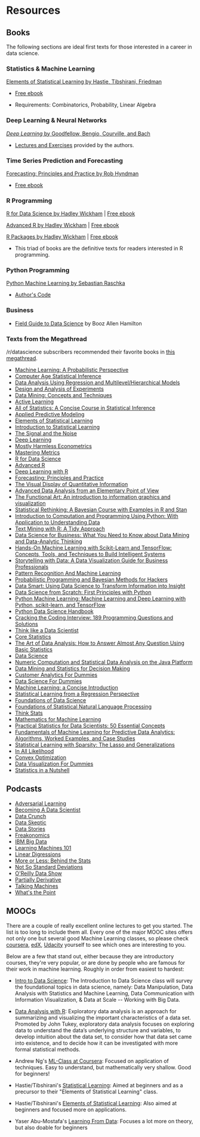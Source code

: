 # Resources


## Books

The following sections are ideal first texts for those interested in a career in data science.


### Statistics & Machine Learning

[Elements of Statistical Learning by Hastie, Tibshirani, Friedman](https://www.amazon.com/Elements-Statistical-Learning-Prediction-Statistics/dp/0387848576)

* [Free ebook](https://web.stanford.edu/~hastie/ElemStatLearn/)

* Requirements: Combinatorics, Probability, Linear Algebra


### Deep Learning & Neural Networks

[_Deep Learning_ by Goodfellow, Bengio, Courville, and Bach](https://www.amazon.com/Deep-Learning-Adaptive-Computation-Machine/dp/0262035618)

* [Lectures and Exercises](http://www.deeplearningbook.org/) provided by the authors.


### Time Series Prediction and Forecasting

[Forecasting: Principles and Practice by Rob Hyndman](https://www.amazon.com/Forecasting-principles-practice-Rob-Hyndman/dp/0987507109)

* [Free ebook](https://otexts.org/fpp2/)


### R Programming

[R for Data Science by Hadley Wickham](https://www.amazon.com/Data-Science-Transform-Visualize-Model/dp/1491910399) | [Free ebook](https://r4ds.had.co.nz/index.html)

[Advanced R by Hadley Wickham](https://www.amazon.com/dp/1466586966/) | [Free ebook](https://adv-r.hadley.nz/)

[R Packages by Hadley Wickham](https://www.amazon.com/dp/1491910593/) | [Free ebook](http://r-pkgs.had.co.nz/)

* This triad of books are the definitive texts for readers interested in R programming.


### Python Programming

[Python Machine Learning by Sebastian Raschka](https://www.amazon.com/dp/B00YSILNL0)

* [Author's Code](https://github.com/rasbt/python-machine-learning-book)


### Business

* [Field Guide to Data Science](https://www.boozallen.com/s/insight/publication/field-guide-to-data-science.html) by Booz Allen Hamilton


### Texts from the Megathread

/r/datascience subscribers recommended their favorite books in [this megathread](https://www.reddit.com/r/datascience/comments/8jneyb/ds_book_suggestionsrecommendations_megathread/).

* [Machine Learning: A Probabilistic Perspective](https://www.cs.ubc.ca/~murphyk/MLbook/)
* [Computer Age Statistical Inference](https://web.stanford.edu/~hastie/CASI/)
* [Data Analysis Using Regression and Multilevel/Hierarchical Models](http://www.stat.columbia.edu/~gelman/arm/)
* [Design and Analysis of Experiments](https://www.wiley.com/en-us/Design+and+Analysis+of+Experiments%2C+8th+Edition-p-9781118146927)
* [Data Mining: Concepts and Techniques](https://www.amazon.com/Data-Mining-Concepts-Techniques-Management/dp/0123814790)
* [Active Learning](https://www.morganclaypool.com/doi/abs/10.2200/S00429ED1V01Y201207AIM018)
* [All of Statistics: A Concise Course in Statistical Inference](https://www.springer.com/us/book/9780387402727)
* [Applied Predictive Modeling](http://appliedpredictivemodeling.com/)
* [Elements of Statistical Learning](https://web.stanford.edu/~hastie/ElemStatLearn/)
* [Introduction to Statistical Learning](https://www-bcf.usc.edu/~gareth/ISL/)
* [The Signal and the Noise](https://www.amazon.com/Signal-Noise-Many-Predictions-Fail-but/dp/0143125087)
* [Deep Learning](http://www.deeplearningbook.org/)
* [Mostly Harmless Econometrics](http://www.mostlyharmlesseconometrics.com/)
* [Mastering Metrics](http://masteringmetrics.com/)
* [R for Data Science](https://r4ds.had.co.nz/index.html)
* [Advanced R](https://adv-r.hadley.nz/)
* [Deep Learning with R](https://www.manning.com/books/deep-learning-with-r)
* [Forecasting: Principles and Practice](https://otexts.org/fpp2/)
* [The Visual Display of Quantitative Information](https://www.amazon.com/Visual-Display-Quantitative-Information/dp/0961392142/)
* [Advanced Data Analysis from an Elementary Point of View](http://www.stat.cmu.edu/~cshalizi/ADAfaEPoV/)
* [The Functional Art: An introduction to information graphics and visualization](https://www.amazon.com/Functional-Art-introduction-information-visualization/dp/0321834739)
* [Statistical Rethinking: A Bayesian Course with Examples in R and Stan](https://www.amazon.com/Statistical-Rethinking-Bayesian-Examples-Chapman/dp/1482253445/)
* [Introduction to Computation and Programming Using Python: With Application to Understanding Data](https://www.amazon.com/Introduction-Computation-Programming-Using-Python/dp/0262529629/r)
* [Text Mining with R: A Tidy Approach](https://www.amazon.com/Text-Mining-R-Tidy-Approach/dp/1491981652/)
* [Data Science for Business: What You Need to Know about Data Mining and Data-Analytic Thinking](https://www.amazon.com/Data-Science-Business-Data-Analytic-Thinking/dp/1449361323)
* [Hands-On Machine Learning with Scikit-Learn and TensorFlow: Concepts, Tools, and Techniques to Build Intelligent Systems](https://www.amazon.com/Hands-Machine-Learning-Scikit-Learn-TensorFlow/dp/1491962291)
* [Storytelling with Data: A Data Visualization Guide for Business Professionals](https://www.amazon.com/dp/1119002257)
* [Pattern Recognition And Machine Learning](https://www.springer.com/us/book/9780387310732)
* [Probabilistic Programming and Bayesian Methods for Hackers](http://camdavidsonpilon.github.io/Probabilistic-Programming-and-Bayesian-Methods-for-Hackers/)
* [Data Smart: Using Data Science to Transform Information into Insight](https://www.wiley.com/en-us/Data+Smart%3A+Using+Data+Science+to+Transform+Information+into+Insight-p-9781118661468)
* [Data Science from Scratch: First Principles with Python](https://www.amazon.com/Data-Science-Scratch-Principles-Python/dp/149190142X/)
* [Python Machine Learning: Machine Learning and Deep Learning with Python, scikit-learn, and TensorFlow](https://www.amazon.com/Python-Machine-Learning-scikit-learn-TensorFlow-ebook/dp/B0742K7HYF)
* [Python Data Science Handbook](http://shop.oreilly.com/product/0636920034919.do)
* [Cracking the Coding Interview: 189 Programming Questions and Solutions](https://www.amazon.com/Cracking-Coding-Interview-Programming-Questions/dp/0984782850)
* [Think like a Data Scientist](https://www.manning.com/books/think-like-a-data-scientist)
* [Core Statistics](https://www.cambridge.org/core/books/core-statistics/F303F4463E162C6534641616AE38C0A6)
* [The Art of Data Analysis: How to Answer Almost Any Question Using Basic Statistics](https://www.amazon.com/Art-Data-Analysis-Question-Statistics/dp/1118411315)
* [Data Science](http://mitpress.mit.edu/books/data-science)
* [Numeric Computation and Statistical Data Analysis on the Java Platform](https://www.springer.com/us/book/9783319285290)
* [Data Mining and Statistics for Decision Making](https://www.wiley.com/en-us/Data+Mining+and+Statistics+for+Decision+Making-p-9780470688298)
* [Customer Analytics For Dummies](https://www.amazon.com/Customer-Analytics-Dummies-Jeff-Sauro/dp/1118937597)
* [Data Science For Dummies](https://www.amazon.com/Data-Science-Dummies-Lillian-Pierson/dp/1118841557)
* [Machine Learning: a Concise Introduction](https://www.wiley.com/en-us/Machine+Learning%3A+a+Concise+Introduction-p-9781119439196)
* [Statistical Learning from a Regression Perspective](https://www.springer.com/us/book/9780387775005)
* [Foundations of Data Science](https://www.microsoft.com/en-us/research/publication/foundations-of-data-science-2/)
* [Foundations of Statistical Natural Language Processing](https://nlp.stanford.edu/fsnlp/)
* [Think Stats](http://www.greenteapress.com/thinkstats/)
* [Mathematics for Machine Learning](http://gwthomas.github.io/docs/math4ml.pdf)
* [Practical Statistics for Data Scientists: 50 Essential Concepts](http://shop.oreilly.com/product/0636920048992.do)
* [Fundamentals of Machine Learning for Predictive Data Analytics: Algorithms, Worked Examples, and Case Studies](https://www.amazon.com/Fundamentals-Machine-Learning-Predictive-Analytics-ebook-dp-B013FHC8CM/dp/B013FHC8CM/)
* [Statistical Learning with Sparsity: The Lasso and Generalizations](https://www.crcpress.com/Statistical-Learning-with-Sparsity-The-Lasso-and-Generalizations/Hastie-Tibshirani-Wainwright/p/book/9781498712163)
* [In All Likelihood](https://global.oup.com/academic/product/in-all-likelihood-9780199671229?cc=ca&lang=en&)
* [Convex Optimization](http://web.stanford.edu/~boyd/cvxbook/)
* [Data Visualization For Dummies](https://www.amazon.com/Data-Visualization-Dummies-Mico-Yuk/dp/1118502892)
* [Statistics in a Nutshell](https://www.amazon.com/Statistics-Nutshell-Desktop-Quick-Reference/dp/1449316824)


## Podcasts

* [Adversarial Learning](http://adversariallearning.com/)
* [Becoming A Data Scientist](https://www.becomingadatascientist.com/category/podcast/)
* [Data Crunch](http://vaultanalytics.com/datacrunch/)
* [Data Skeptic](http://dataskeptic.com/)
* [Data Stories](http://datastori.es/)
* [Freakonomics](http://freakonomics.com/radio/freakonomics-radio-podcast-archive/)
* [IBM Big Data](http://www.ibmbigdatahub.com/podcasts)
* [Learning Machines 101](http://www.learningmachines101.com/)
* [Linear Digressions](https://www.udacity.com/podcasts/linear-digressions)
* [More or Less: Behind the Stats](http://www.bbc.co.uk/programmes/p02nrss1/episodes/downloads)
* [Not So Standard Deviations](https://soundcloud.com/nssd-podcast)
* [O'Reilly Data Show](http://radar.oreilly.com/tag/oreilly-data-show-podcast)
* [Partially Derivative](http://www.partiallyderivative.com/)
* [Talking Machines](http://www.thetalkingmachines.com/)
* [What's the Point](https://fivethirtyeight.com/tag/whats-the-point/)


## MOOCs

There are a couple of really excellent online lectures to get you started.
The list is too long to include them all. Every one of the major MOOC sites offers
not only one but several good Machine Learning classes, so please check
 [coursera](https://www.coursera.org/), [edX](https://www.edx.org/),
 [Udacity](https://www.udacity.com/) yourself to see which ones are interesting to you.

Below are a few that stand out, either because they are introductory courses, they're very popular, or are done by people who are famous for their work in machine learning. Roughly in order from easiest to hardest:

* [Intro to Data Science](https://www.udacity.com/course/ud359): The Introduction to Data Science class will survey the foundational topics in data science, namely: Data Manipulation, Data Analysis with Statistics and Machine Learning, Data Communication with Information Visualization, & Data at Scale -- Working with Big Data.

* [Data Analysis with R](https://www.udacity.com/course/ud651): Exploratory data analysis is an approach for summarizing and visualizing the important characteristics of a data set. Promoted by John Tukey, exploratory data analysis focuses on exploring data to understand the data’s underlying structure and variables, to develop intuition about the data set, to consider how that data set came into existence, and to decide how it can be investigated with more formal statistical methods.

* Andrew Ng's [ML-Class at Coursera](https://www.coursera.org/course/ml): Focused on application of techniques. Easy to understand, but mathematically very shallow. Good for beginners!

* Hastie/Tibshirani's [Statistical Learning](https://class.stanford.edu/courses/HumanitiesandScience/StatLearning/Winter2015/about): Aimed at beginners and as a precursor to their "Elements of Statistical Learning" class.

* Hastie/Tibshirani's [Elements of Statistical Learning](http://statweb.stanford.edu/~tibs/ElemStatLearn/): Also aimed at beginners and focused more on applications.

* Yaser Abu-Mostafa's [Learning From Data](https://www.edx.org/course/caltechx/caltechx-cs1156x-learning-data-1120):
 Focuses a lot more on theory, but also doable for beginners
